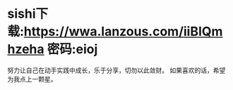 # sishi下载:https://wwa.lanzous.com/iiBIQmhzeha 密码:eioj
努力让自己在动手实践中成长，乐于分享，切勿以此敛财。 如果喜欢的话，希望为我点上一颗星。

